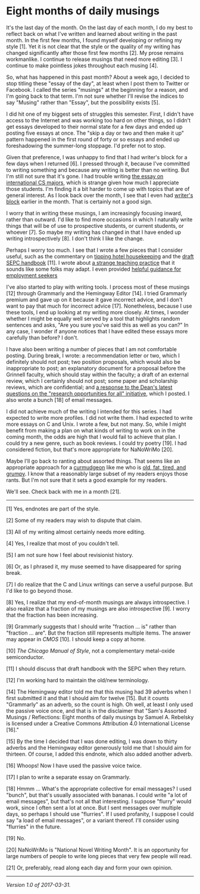 Eight months of daily musings
=============================

It's the last day of the month.  On the last day of each month, I do my
best to reflect back on what I've written and learned about writing in
the past month.  In the first few months, I found myself developing or
refining my style [1].  Yet it is not clear that the style or the quality
of my writing has changed significantly after those first few months [2].
My prose remains workmanlike.  I continue to release musings that need
more editing [3].  I continue to make pointless jokes throughout each
musing [4].

So, what has happened in this past month?  About a week ago, I decided
to stop titling these "essay of the day", at least when I post them to
Twitter or Facebook.  I called the series "musings" at the beginning
for a reason, and I'm going back to that term.  I'm not sure whether
I'll revise the indices to say "Musing" rather than "Essay", but the
possibility exists [5].

I did hit one of my biggest sets of struggles this semester.  First,
I didn't have access to the Internet and was working too hard on other
things, so I didn't get essays developed to their normal state for a
few days and ended up posting five essays at once.  The "skip a day or
two and then make it up" pattern happened in the first round of forty
or so essays and ended up foreshadowing the summer-long stoppage.
I'd prefer not to stop.

Given that preference, I was unhappy to find that I had writer's block
for a few days when I returned [6].  I pressed through it, because I've
committed to writing something and because any writing is better than no
writing.  But I'm still not sure that it's gone.  I had trouble writing
[the essay on international CS majors](international-cs-majors), which
is strange given how much I appreciate those students.  I'm finding it a
bit harder to come up with topics that are of general interest.  As I look
back over the month, I see that I even had [writer's block](writers-block)
earlier in the month.  That is certainly not a good sign.

I worry that in writing these musings, I am increasingly focusing
inward, rather than outward.  I'd like to find more occasions in which
I naturally write things that will be of use to prospective students,
or current students, or whoever [7].  So maybe my writing has changed in
that I have ended up writing introspectively [8].  I don't think I like
the change.

Perhaps I worry too much.  I see that I wrote a few pieces
that I consider useful, such as the commentary on [tipping
hotel housekeeping](tipping-housekeeping) and the [draft SEPC
handbook](sepc-handbook-draft-2017-03-11) [11].  I wrote about
[a strange teaching practice](picquiz) that it sounds like some
folks may adapt.  I even provided [helpful guidance for employment
seekers](how-not-to-ask-about-a-position)

I've also started to play with writing tools.  I process most of these
musings [12] through Grammarly and the Hemingway Editor [14].  I tried
Grammarly premium and gave up on it because it gave incorrect advice,
and I don't want to pay that much for incorrect advice [17].  Nonetheless,
because I use these tools, I end up looking at my writing more closely.
At times, I wonder whether I might be equally well served by a tool that
highlights random sentences and asks, "Are you sure you've said this as
well as you can?"  In any case, I wonder if anyone notices that I have
edited these essays more carefully than before?  I don't.

I have also been writing a number of pieces that I am not comfortable
posting.  During break, I wrote: a recommendation letter or two, which I
definitely should not post; two position proposals, which would also be
inappropriate to post; an explanatory document for a proposal before
the Grinnell faculty, which should stay within the faculty; a draft
of an external review, which I certainly should not post; some paper
and scholarship reviews, which are confidential; and [a response to
the Dean's latest questions on the "research opportunities for all"
initiative](scholarly-opportunities-for-all-revisited), which I posted.
I also wrote a bunch [18] of email messages.

I did not achieve much of the writing I intended for this series.
I had expected to write more profiles.  I did not write them.  I had
expected to write more essays on C and Unix.  I wrote a few, but not many.
So, while I might benefit from making a plan on what kinds of writing
to work on in the coming month, the odds are high that I would fail
to achieve that plan.  I could try a new genre, such as book reviews.
I could try poetry [19].  I had considered fiction, but that's more
appropriate for NaNoWriMo [20].

Maybe I'll go back to ranting about assorted things.  That seems like
an appropriate approach for a [curmudgeon](curmudgeon) like me who is
[old, fat, tired, and grumpy](how-are-you-sam).  I know that a reasonably
large subset of my readers enjoys those rants.  But I'm not sure
that it sets a good example for my readers.

We'll see.  Check back with me in a month [21].

---

[1] Yes, endnotes are part of the style.

[2] Some of my readers may wish to dispute that claim.

[3] All of my writing almost certainly needs more editing.

[4] Yes, I realize that most of you couldn't tell.

[5] I am not sure how I feel about revisionist history.

[6] Or, as I phrased it, my muse seemed to have disappeared for spring break.

[7] I do realize that the C and Linux writings can serve a useful purpose.
But I'd like to go beyond those.

[8] Yes, I realize that my end-of-month musings are always introspective.
I also realize that a fraction of my musings are also introspective [9].  I
worry that the fraction has been increasing.

[9] Grammarly suggests that I should write "fraction ... is" rather than
"fraction ... are".  But the fraction still represents multiple items.
The answer may appear in _CMOS_ [10].  I should keep a copy at home.

[10] _The Chicago Manual of Style_, not a complementary metal-oxide
semiconductor.

[11] I should discuss that draft handbook with the SEPC when they return.

[12] I'm working hard to maintain the old/new terminology.

[14] The Hemingway editor told me that this musing had 39 adverbs when
I first submitted it and that I should aim for twelve [15].  But it 
counts "Grammarly" as an adverb, so the count is high.  Oh well, at
least I only used the passive voice once, and that is in the
disclaimer that "Sam's Assorted Musings / Reflections: Eight months
of daily musings by Samuel A. Rebelsky is licensed under a 
Creative Commons Attribution 4.0 International License [16]."  

[15] By the time I decided that I was done editing, I was down to
thirty adverbs and the Hemingway editor generously told me that
I should aim for thirteen.  Of course, I added this endnote, which
also added another adverb.

[16] Whoops!  Now I have used the passive voice twice.

[17] I plan to write a separate essay on Grammarly.

[18] Hmmm ... What's the appropriate collective for email messages?
I used "bunch", but that's usually associated with bananas.  I could
write "a lot of email messages", but that's not all that interesting.
I suppose "flurry" would work, since I often sent a lot at once.  But
I sent messages over multiple days, so perhaps I should use "flurries".
If I used profanity, I suppose I could say "a load of email messages",
or a variant thereof.  I'll consider using "flurries" in the future.

[19] No.

[20] NaNoWriMo is "National Novel Writing Month".  It is an opportunity
for large numbers of people to write long pieces that very few people 
will read.

[21] Or, preferably, read along each day and form your own opinion.

---

*Version 1.0 of 2017-03-31.*
